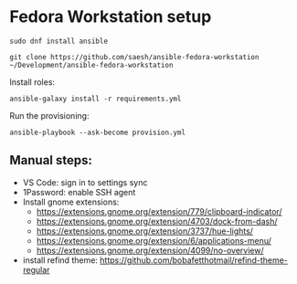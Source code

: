 # Fedora Workstation setup

```
sudo dnf install ansible
```

```
git clone https://github.com/saesh/ansible-fedora-workstation ~/Development/ansible-fedora-workstation
```

Install roles:

```
ansible-galaxy install -r requirements.yml
```

Run the provisioning:

```
ansible-playbook --ask-become provision.yml
```

## Manual steps:

  - VS Code: sign in to settings sync
  - 1Password: enable SSH agent
  - Install gnome extensions:
    - https://extensions.gnome.org/extension/779/clipboard-indicator/
    - https://extensions.gnome.org/extension/4703/dock-from-dash/
    - https://extensions.gnome.org/extension/3737/hue-lights/
    - https://extensions.gnome.org/extension/6/applications-menu/
    - https://extensions.gnome.org/extension/4099/no-overview/
  - install refind theme: https://github.com/bobafetthotmail/refind-theme-regular